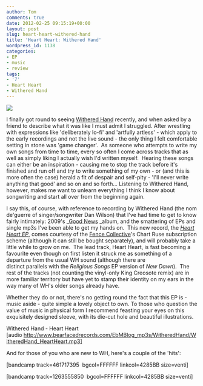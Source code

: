```yaml
---
author: Tom
comments: true
date: 2012-02-25 09:15:19+00:00
layout: post
slug: heart-heart-withered-hand
title: 'Heart Heart: Withered Hand'
wordpress_id: 1138
categories:
- EP
- music
- review
tags:
- '7'
- Heart Heart
- Withered Hand
---
```


[![](http://eatenbymonsters.files.wordpress.com/2012/02/img_3532.jpg)](http://eatenbymonsters.files.wordpress.com/2012/02/img_3532.jpg)

I finally got round to seeing [Withered Hand](http://witheredhand.com/) recently, and when asked by a friend to describe what it was like I must admit I struggled. After wrestling with expressions like 'deliberately lo-fi' and 'artfully artless' - which apply to the early recordings and not the live sound - the only thing I felt comfortable setting in stone was 'game changer'.  As someone who attempts to write my own songs from time to time, every so often I come across tracks that as well as simply liking I actually wish I'd written myself.  Hearing these songs can either be an inspiration - causing me to stop the track before it's finished and run off and try to write something of my own - or (and this is more often the case) herald a fit of despair and self-pity - 'I'll never write anything that good' and so on and so forth... Listening to Withered Hand, however, makes me want to unlearn everything I think I know about songwriting and start all over from the beginning again.

I say this, of course, with reference to recording by Withered Hand (the nom de'guerre of singer/songwriter Dan Wilson) that I've had time to get to know fairly intimately: 2009's _[Good News](http://witheredhand.bandcamp.com/album/good-news-released-in-usa-on-absolutely-kosher-march-2011) _album, and the smattering of EPs and single mp3s I've been able to get my hands on.  This new record, the _[Heart Heart EP](http://www.fencerecords.com/shop/heart-heart-e-p/)_, comes courtesy of the [Fence Collective](http://www.fencerecords.com/)'s Chart Ruse subscription scheme (although it can still be bought separately), and will probably take a little while to grow on me.  The lead track, Heart Heart, is fast becoming a favourite even though on first listen it struck me as something of a departure from the usual WH sound (although there are distinct parallels with the _Religious Songs_ EP version of _New Dawn_).  The rest of the tracks (not counting the vinyl-only King Creosote remix) are in more familiar territory but have yet to stamp their identity on my ears in the way many of WH's older songs already have.

Whether they do or not, there's no getting round the fact that this EP is - music aside - quite simple a lovely object to own. To those who question the value of music in physical form I recommend feasting your eyes on this exquisitely designed sleeve, with its die-cut hole and beautiful illustrations.

Withered Hand - Heart Heart [audio http://www.bearfacedrecords.com/EbMBlog_mp3s/WitheredHand/WitheredHand_HeartHeart.mp3]

And for those of you who are new to WH, here's a couple of the 'hits':

[bandcamp track=461717395  bgcol=FFFFFF linkcol=4285BB size=venti]

[bandcamp track=1263555850  bgcol=FFFFFF linkcol=4285BB size=venti]
